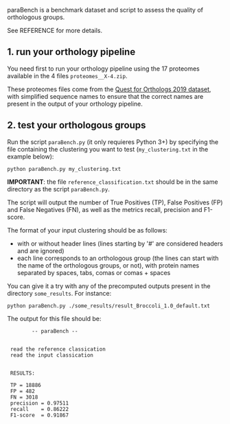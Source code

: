 paraBench is a benchmark dataset and script to assess the quality of orthologous groups.

See REFERENCE for more details.

## 1. run your orthology pipeline
You need first to run your orthology pipeline using the 17 proteomes available in the 4 files `proteomes__X-4.zip`.

These proteomes files come from the <a href="http://www.ebi.ac.uk/reference_proteomes/">Quest for Orthologs 2019 dataset</a>, with simplified sequence names to ensure that the correct names are present in the output of your orthology pipeline.


## 2. test your orthologous groups
Run the script `paraBench.py` (it only requieres Python 3+) by specifying the file containing the clustering you want to test (`my_clustering.txt` in the example below):
```
python paraBench.py my_clustering.txt
```
**IMPORTANT**: the file `reference_classification.txt` should be in the same directory as the script `paraBench.py`.

The script will output the number of True Positives (TP), False Positives (FP) and False Negatives (FN), as well as the metrics recall, precision and F1-score.

The format of your input clustering should be as follows:
- with or without header lines (lines starting by '#' are considered headers and are ignored)
- each line corresponds to an orthologous group (the lines can start with the name of the orthologous groups, or not), with protein names separated by spaces, tabs, comas or comas + spaces

You can give it a try with any of the precomputed outputs present in the directory `some_results`. For instance:
```
python paraBench.py ./some_results/result_Broccoli_1.0_default.txt
```
The output for this file should be:
```
        -- paraBench --


 read the reference classication
 read the input classication


 RESULTS:

 TP = 18886
 FP = 482
 FN = 3018
 precision = 0.97511
 recall    = 0.86222
 F1-score  = 0.91867
 ```

